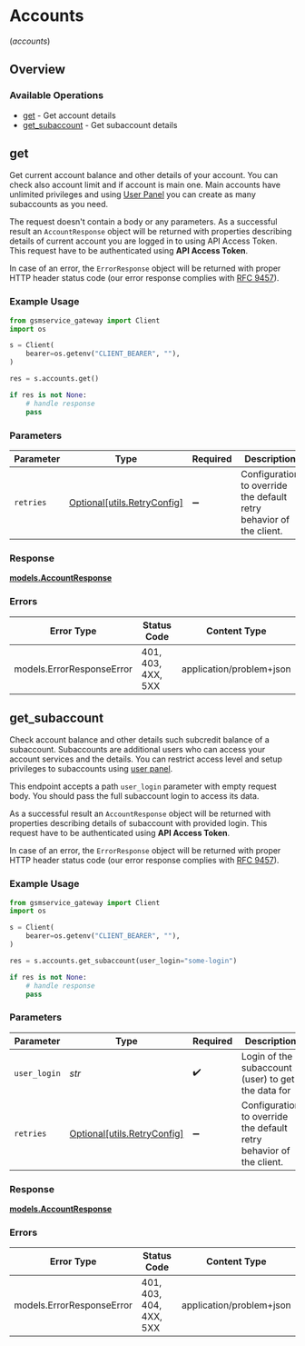 # Accounts
(*accounts*)

## Overview

### Available Operations

* [get](#get) - Get account details
* [get_subaccount](#get_subaccount) - Get subaccount details

## get

Get current account balance and other details of your account. You can check also account limit and if account is main one. Main accounts have unlimited privileges and using [User Panel](https://panel.gsmservice.pl) you can create as many subaccounts as you need.
 
The request doesn't contain a body or any parameters. As a successful result an `AccountResponse` object will be returned with properties describing details of current account you are logged in to using API Access Token. This request have to be authenticated using **API Access Token**.

In case of an error, the `ErrorResponse` object will be returned with proper HTTP header status code (our error response complies with [RFC 9457](https://www.rfc-editor.org/rfc/rfc7807)).

### Example Usage

```python
from gsmservice_gateway import Client
import os

s = Client(
    bearer=os.getenv("CLIENT_BEARER", ""),
)

res = s.accounts.get()

if res is not None:
    # handle response
    pass

```

### Parameters

| Parameter                                                           | Type                                                                | Required                                                            | Description                                                         |
| ------------------------------------------------------------------- | ------------------------------------------------------------------- | ------------------------------------------------------------------- | ------------------------------------------------------------------- |
| `retries`                                                           | [Optional[utils.RetryConfig]](../../models/utils/retryconfig.md)    | :heavy_minus_sign:                                                  | Configuration to override the default retry behavior of the client. |

### Response

**[models.AccountResponse](../../models/accountresponse.md)**

### Errors

| Error Type                | Status Code               | Content Type              |
| ------------------------- | ------------------------- | ------------------------- |
| models.ErrorResponseError | 401, 403, 4XX, 5XX        | application/problem+json  |

## get_subaccount

Check account balance and other details such subcredit balance of a subaccount. Subaccounts are additional users who can access your account services and the details. You can restrict access level and setup privileges to subaccounts using [user panel](https://panel.gsmservice.pl).
    
This endpoint accepts a path `user_login` parameter with empty request body. You should pass the full subaccount login to access its data. 

As a successful result an `AccountResponse` object will be returned with properties describing details of subaccount with provided login. This request have to be authenticated using **API Access Token**.

In case of an error, the `ErrorResponse` object will be returned with proper HTTP header status code (our error response complies with [RFC 9457](https://www.rfc-editor.org/rfc/rfc7807)).

### Example Usage

```python
from gsmservice_gateway import Client
import os

s = Client(
    bearer=os.getenv("CLIENT_BEARER", ""),
)

res = s.accounts.get_subaccount(user_login="some-login")

if res is not None:
    # handle response
    pass

```

### Parameters

| Parameter                                                           | Type                                                                | Required                                                            | Description                                                         | Example                                                             |
| ------------------------------------------------------------------- | ------------------------------------------------------------------- | ------------------------------------------------------------------- | ------------------------------------------------------------------- | ------------------------------------------------------------------- |
| `user_login`                                                        | *str*                                                               | :heavy_check_mark:                                                  | Login of the subaccount (user) to get the data for                  | some-login                                                          |
| `retries`                                                           | [Optional[utils.RetryConfig]](../../models/utils/retryconfig.md)    | :heavy_minus_sign:                                                  | Configuration to override the default retry behavior of the client. |                                                                     |

### Response

**[models.AccountResponse](../../models/accountresponse.md)**

### Errors

| Error Type                | Status Code               | Content Type              |
| ------------------------- | ------------------------- | ------------------------- |
| models.ErrorResponseError | 401, 403, 404, 4XX, 5XX   | application/problem+json  |
